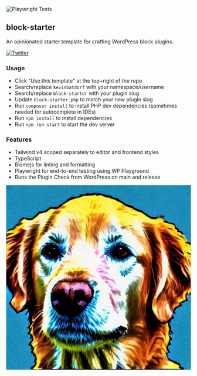 ![Playwright Tests](https://github.com/kevinbatdorf/block-starter/actions/workflows/playwright.yml/badge.svg?branch=main)


## block-starter

An opinionated starter template for crafting WordPress block plugins.

[![Twitter](https://img.shields.io/twitter/url/https/twitter.com/kevinbatdorf.svg?style=social&label=Follow%20%40kevinbatdorf)](https://twitter.com/kevinbatdorf)

### Usage

- Click "Use this template" at the top+right of the repo
- Search/replace `kevinbatdorf` with your namespace/username
- Search/replace `block-starter` with your plugin slug
- Update `block-starter.php` to match your new plugin slug
- Run `composer install` to install PHP dev dependencies (sometimes needed for autocomplete in IDEs)
- Run `npm install` to install dependencies
- Run `npm run start` to start the dev server

### Features

- Tailwind v4 scoped separately to editor and frontend styles
- TypeScript
- Biomejs for linting and formatting
- Playwright for end-to-end testing using WP Playground
- Runs the Plugin Check from WordPress on main and release



<div align="center">
    <img src="https://raw.githubusercontent.com/kevinbatdorf/block-starter/main/.wordpress-org/screenshot-1.jpg" alt="block-starter" />
</div>


<!-- This is to prevent the GH Actions scheduler from pausing -->
<!-- Playwright last run: not yet -->
